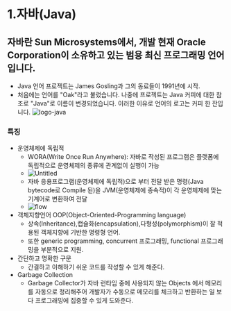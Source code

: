 # 1.자바(Java)
## 자바란 Sun Microsystems에서, 개발 현재 Oracle Corporation이 소유하고 있는 범용 최신 프로그래밍 언어입니다.
- Java 언어 프로젝트는 James Gosling과 그의 동료들이 1991년에 시작.
- 처음에는 언어를 "Oak"라고 불렀습니다. 나중에 프로젝트는 Java 커피에 대한 참조로 "Java"로 이름이 변경되었습니다. 이러한 이유로 언어의 로고는 커피 한 잔입니다.
![logo-java](https://user-images.githubusercontent.com/98242564/219596173-dddd608b-0ea3-416b-827a-3cc9b1ff448d.png)

### 특징
- 운영체제에 독립적
  - WORA(Write Once Run Anywhere): 자바로 작성된 프로그램은 플랫폼에 독립적으로 운영체제의 종류에 관계없이 실행이 가능
  - ![Untitled](https://user-images.githubusercontent.com/98242564/206935891-0038343e-8a3e-4c83-bf6c-555266e55777.png)
  - 자바 응용프로그램(운영체제에 독립적)으로 부터 전달 받은 명령(Java bytecode로 Compile 된)을  JVM(운영체제에 종속적)이 각 운영체제에 맞는 기계어로 변환하여 전달
  - ![flow](https://user-images.githubusercontent.com/98242564/206935765-a756de09-b0be-461c-934d-03cb336cc778.png)
- 객체지향언어 OOP(Object-Oriented-Programming language)
  - 상속(Inheritance),캡슐화(encapsulation),다형성(polymorphism)이 잘 적용된 객체지향에 기반한 명령형 언어.
  - 또한 generic programming, concurrent 프로그래밍, functional 프로그래밍을 부분적으로 지원.
- 간단하고 명확한 구문
  -  간결하고 이해하기 쉬운 코드를 작성할 수 있게 해준다.
- Garbage Collection
  - Garbage Collector가 자바 런타임 중에 사용되지 않는 Objects 에서 메모리를 자동으로 정리해주어 개발자가 수동으로 메모리를 체크하고 반환하는 일 보다 프로그래밍에 집중할 수 있게 도와준다.

